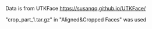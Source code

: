 Data is from UTKFace
https://susanqq.github.io/UTKFace/

"crop_part_1.tar.gz" in "Aligned&Cropped Faces" was used
